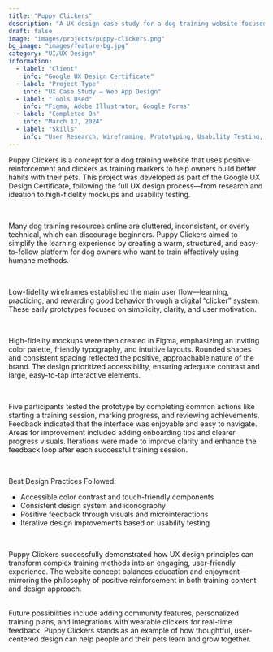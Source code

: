 ```yaml
---
title: "Puppy Clickers"
description: "A UX design case study for a dog training website focused on positive reinforcement and clicker-based learning, created as part of the Google UX Design Certificate."
draft: false
image: "images/projects/puppy-clickers.png"
bg_image: "images/feature-bg.jpg"
category: "UI/UX Design"
information:
  - label: "Client"
    info: "Google UX Design Certificate"
  - label: "Project Type"
    info: "UX Case Study – Web App Design"
  - label: "Tools Used"
    info: "Figma, Adobe Illustrator, Google Forms"
  - label: "Completed On"
    info: "March 17, 2024"
  - label: "Skills"
    info: "User Research, Wireframing, Prototyping, Usability Testing, Visual Design"
---
```


Puppy Clickers is a concept for a dog training website that uses positive reinforcement and clickers as training markers to help owners build better habits with their pets. This project was developed as part of the Google UX Design Certificate, following the full UX design process—from research and ideation to high-fidelity mockups and usability testing.

<br/>

Many dog training resources online are cluttered, inconsistent, or overly technical, which can discourage beginners. Puppy Clickers aimed to simplify the learning experience by creating a warm, structured, and easy-to-follow platform for dog owners who want to train effectively using humane methods.

<br/>

Low-fidelity wireframes established the main user flow—learning, practicing, and rewarding good behavior through a digital “clicker” system. These early prototypes focused on simplicity, clarity, and user motivation.

<br/>

High-fidelity mockups were then created in Figma, emphasizing an inviting color palette, friendly typography, and intuitive layouts. Rounded shapes and consistent spacing reflected the positive, approachable nature of the brand. The design prioritized accessibility, ensuring adequate contrast and large, easy-to-tap interactive elements.

<br/>

Five participants tested the prototype by completing common actions like starting a training session, marking progress, and reviewing achievements. Feedback indicated that the interface was enjoyable and easy to navigate. Areas for improvement included adding onboarding tips and clearer progress visuals. Iterations were made to improve clarity and enhance the feedback loop after each successful training session.

<br/>

Best Design Practices Followed:
- Accessible color contrast and touch-friendly components  
- Consistent design system and iconography  
- Positive feedback through visuals and microinteractions  
- Iterative design improvements based on usability testing  

<br/>

Puppy Clickers successfully demonstrated how UX design principles can transform complex training methods into an engaging, user-friendly experience. The website concept balances education and enjoyment—mirroring the philosophy of positive reinforcement in both training content and design approach.

<br/>
Future possibilities include adding community features, personalized training plans, and integrations with wearable clickers for real-time feedback. Puppy Clickers stands as an example of how thoughtful, user-centered design can help people and their pets learn and grow together.

